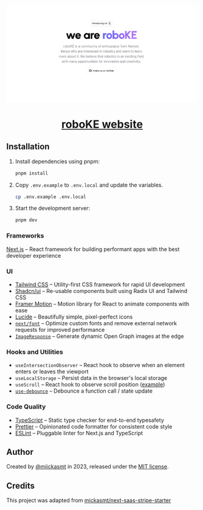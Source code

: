 <a href="https://robo.ke">
  <img alt="roboKE" src="public/og.png">
  <h1 align="center">roboKE website</h1>
</a>

## Installation

1. Install dependencies using pnpm:

    ```sh
    pnpm install
    ```

2. Copy `.env.example` to `.env.local` and update the variables.
  
    ```sh
    cp .env.example .env.local
    ```

3. Start the development server:

    ```sh
    pnpm dev
    ```

### Frameworks

[Next.js](https://nextjs.org/) – React framework for building performant apps with the best developer experience

### UI

* [Tailwind CSS](https://tailwindcss.com/) – Utility-first CSS framework for rapid UI development
* [Shadcn/ui](https://ui.shadcn.com/) – Re-usable components built using Radix UI and Tailwind CSS
* [Framer Motion](https://framer.com/motion) – Motion library for React to animate components with ease
* [Lucide](https://lucide.dev/) – Beautifully simple, pixel-perfect icons
* [`next/font`](https://nextjs.org/docs/basic-features/font-optimization) – Optimize custom fonts and remove external network requests for improved performance
* [`ImageResponse`](https://nextjs.org/docs/app/api-reference/functions/image-response) – Generate dynamic Open Graph images at the edge

### Hooks and Utilities

* `useIntersectionObserver` –  React hook to observe when an element enters or leaves the viewport
* `useLocalStorage` – Persist data in the browser's local storage
* `useScroll` – React hook to observe scroll position ([example](https://github.com/mickasmt/precedent/blob/main/components/layout/navbar.tsx#L12))
* [`use-debounce`](https://www.npmjs.com/package/use-debounce) – Debounce a function call / state update

### Code Quality

* [TypeScript](https://www.typescriptlang.org/) – Static type checker for end-to-end typesafety
* [Prettier](https://prettier.io/) – Opinionated code formatter for consistent code style
* [ESLint](https://eslint.org/) – Pluggable linter for Next.js and TypeScript

## Author

Created by [@miickasmt](https://twitter.com/miickasmt) in 2023, released under the [MIT license](https://github.com/shadcn/taxonomy/blob/main/LICENSE.md).

## Credits

This project was adapted from [mickasmt/next-saas-stripe-starter](https://github.com/mickasmt/next-saas-stripe-starter)
